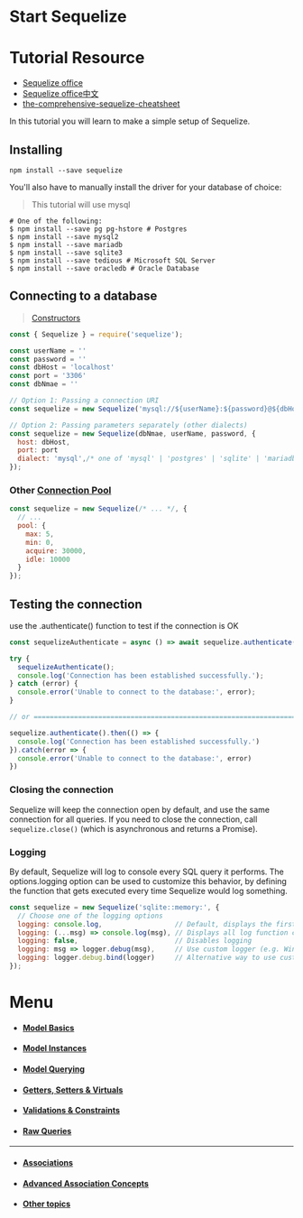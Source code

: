 # Start Sequelize

# Tutorial Resource
- [Sequelize office](https://sequelize.org/docs/v6/)
- [Sequelize office中文](https://sequelize.cn/docs/v6/)
- [the-comprehensive-sequelize-cheatsheet](https://dev.to/projectescape/the-comprehensive-sequelize-cheatsheet-3m1m)


In this tutorial you will learn to make a simple setup of Sequelize.

## Installing

```
npm install --save sequelize
```

You'll also have to manually install the driver for your database of choice:
> This tutorial will use mysql

```
# One of the following:
$ npm install --save pg pg-hstore # Postgres
$ npm install --save mysql2
$ npm install --save mariadb
$ npm install --save sqlite3
$ npm install --save tedious # Microsoft SQL Server
$ npm install --save oracledb # Oracle Database
```

## Connecting to a database
> [Constructors](https://sequelize.org/api/v6/class/src/sequelize.js~sequelize)
```javascript
const { Sequelize } = require('sequelize');

const userName = ''
const password = ''
const dbHost = 'localhost'
const port = '3306'
const dbNmae = ''

// Option 1: Passing a connection URI
const sequelize = new Sequelize('mysql://${userName}:${password}@${dbHost}:${port}/${dbName}') // Example for mysql

// Option 2: Passing parameters separately (other dialects)
const sequelize = new Sequelize(dbNmae, userName, password, {
  host: dbHost,
  port: port
  dialect: 'mysql',/* one of 'mysql' | 'postgres' | 'sqlite' | 'mariadb' | 'mssql' | 'db2' | 'snowflake' | 'oracle' */
});
```

### Other [Connection Pool](https://sequelize.org/docs/v6/other-topics/connection-pool/)
```javascript
const sequelize = new Sequelize(/* ... */, {
  // ...
  pool: {
    max: 5,
    min: 0,
    acquire: 30000,
    idle: 10000
  }
});
```

## Testing the connection

use the .authenticate() function to test if the connection is OK

```javascript
const sequelizeAuthenticate = async () => await sequelize.authenticate();

try {
  sequelizeAuthenticate();
  console.log('Connection has been established successfully.');
} catch (error) {
  console.error('Unable to connect to the database:', error);
}

// or ======================================================================

sequelize.authenticate().then(() => {
  console.log('Connection has been established successfully.')
}).catch(error => {
  console.error('Unable to connect to the database:', error)
})
```

### Closing the connection

Sequelize will keep the connection open by default, and use the same connection for all queries. If you need to close the connection, call ``sequelize.close()`` (which is asynchronous and returns a Promise).

### Logging

By default, Sequelize will log to console every SQL query it performs. The options.logging option can be used to customize this behavior, by defining the function that gets executed every time Sequelize would log something.

```javascript
const sequelize = new Sequelize('sqlite::memory:', {
  // Choose one of the logging options
  logging: console.log,                  // Default, displays the first parameter of the log function call
  logging: (...msg) => console.log(msg), // Displays all log function call parameters
  logging: false,                        // Disables logging
  logging: msg => logger.debug(msg),     // Use custom logger (e.g. Winston or Bunyan), displays the first parameter
  logging: logger.debug.bind(logger)     // Alternative way to use custom logger, displays all messages
});
```

# Menu

- #### [Model Basics](./Model_Basics.md)
- #### [Model Instances](./Model_Instance.md)
- #### [Model Querying](./Model_Querying.md)
- #### [Getters, Setters & Virtuals](./Getters_Setters_Virtuals.md)
- #### [Validations & Constraints](./Validations_Constraints.md)
- #### [Raw Queries](./Raw_Queries.md)

---

- #### [Associations](https://sequelize.org/docs/v6/core-concepts/assocs/)
- #### [Advanced Association Concepts](https://sequelize.org/docs/v6/category/advanced-association-concepts/)
- #### [Other topics](https://sequelize.org/docs/v6/category/other-topics/)